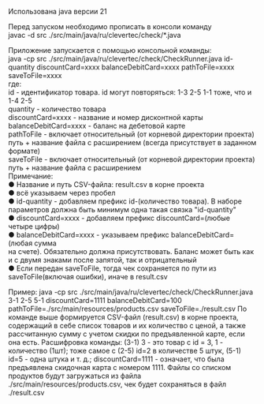 <p>Использована java версии 21</p>
<p>Перед запуском необходимо прописать в консоли команду<br>
javac -d src ./src/main/java/ru/clevertec/check/*.java</p>
<p>Приложение запускается с помощью консольной команды:<br>
java -cp src ./src/main/java/ru/clevertec/check/CheckRunner.java id-quantity discountCard=xxxx
balanceDebitCard=xxxx pathToFile=xxxx saveToFile=xxxx<br>
где:<br>
id - идентификатор товара. id могут повторяться: 1-3 2-5 1-1 тоже, что и 1-4 2-5<br>
quantity - количество товара<br>
discountCard=xxxx - название и номер дисконтной карты<br>
balanceDebitCard=xxxx - баланс на дебетовой карте<br>
pathToFile - включает относительный (от корневой директории проекта) путь +
название файла с расширением (всегда присутствует в заданном формате)<br>
saveToFile - включает относительный (от корневой директории проекта) путь +
название файла с расширением<br>
Примечание:<br>
● Название и путь CSV-файла: result.csv в корне проекта<br>
● всё указываем через пробел<br>
● id-quantity - добавляем префикс id-(количество товара). В наборе параметров
должна быть минимум одна такая связка "id-quantity"<br>
● discountCard=xxxx - добавляем префикс discountCard=(любые четыре цифры)<br>
● balanceDebitCard=xxxx - указываем префикс balanceDebitCard=(любая сумма<br>
на счете). Обязательно должна присутствовать. Баланс может быть как и с
двумя знаками после запятой, так и отрицательный<br>
● Eсли передан saveToFile, тогда чек сохраняется по пути из saveToFile(включая ошибки), 
иначе в result.csv

Пример:
java -cp src ./src/main/java/ru/clevertec/check/CheckRunner.java 3-1 2-5 5-1 discountCard=1111
balanceDebitCard=100 pathToFile=./src/main/resources/products.csv saveToFile=./result.csv
По команде выше формируется CSV-файл (result.csv) в корне
проекта, содержащий в себе список товаров и их количество с ценой, а также
рассчитанную сумму с учетом скидки по предъявленной карте, если она есть.
Расшифровка команды: (3-1) 3 - это товар с id = 3, 1 - количество (1шт);
тоже самое с (2-5) id=2 в количестве 5 штук, (5-1) id=5 - одна штука и т. д.;
discountCard=1111 - означает, что была предъявлена скидочная карта с номером 1111. 
Файлы со списком продуктов будут загружаться из файла ./src/main/resources/products.csv, 
чек будет сохраняться в файл ./result.csv</p>